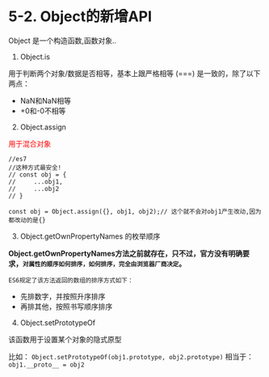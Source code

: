 # 5-2. Object的新增API

Object 是一个构造函数,函数对象..

1. Object.is

用于判断两个对象/数据是否相等，基本上跟严格相等 (===) 是一致的，除了以下两点：

- NaN和NaN相等
- +0和-0不相等

2. Object.assign

<font color=red face="黑体">用于混合对象</font>

```
//es7
//这种方式最安全!
// const obj = {
//     ...obj1,
//     ...obj2
// }
```

`const obj = Object.assign({}, obj1, obj2);// 这个就不会对obj1产生改动,因为都改动的是{}`


3. Object.getOwnPropertyNames 的枚举顺序

**Object.getOwnPropertyNames方法之前就存在，只不过，官方没有明确要求，`对属性的顺序如何排序，如何排序，完全由浏览器厂商决定`。**

`ES6规定了该方法返回的数组的排序方式如下：`

- 先排数字，并按照升序排序
- 再排其他，按照书写顺序排序

4. Object.setPrototypeOf

该函数用于设置某个对象的隐式原型

比如： `Object.setPrototypeOf(obj1.prototype, obj2.prototype)`
相当于：  ``` obj1.__proto__ = obj2 ```